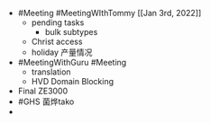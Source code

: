 - #Meeting #MeetingWIthTommy [[Jan 3rd, 2022]]
	- pending tasks
		- bulk subtypes
	- Christ access
	- holiday 产量情况
- #MeetingWithGuru #Meeting
	- translation
	- HVD Domain Blocking
- Final ZE3000
- #GHS 菌烨tako
-